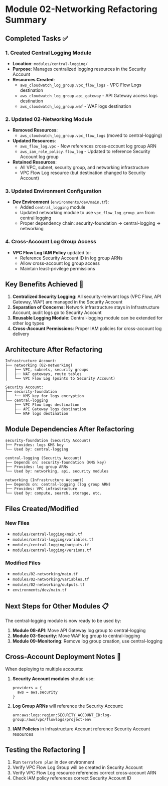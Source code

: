 # Module 02-Networking Refactoring Summary

## Completed Tasks ✅

### 1. Created Central Logging Module
- **Location**: `modules/central-logging/`
- **Purpose**: Manages centralized logging resources in the Security Account
- **Resources Created**:
  - `aws_cloudwatch_log_group.vpc_flow_logs` - VPC Flow Logs destination
  - `aws_cloudwatch_log_group.api_gateway` - API Gateway access logs destination
  - `aws_cloudwatch_log_group.waf` - WAF logs destination

### 2. Updated 02-Networking Module
- **Removed Resources**:
  - `aws_cloudwatch_log_group.vpc_flow_logs` (moved to central-logging)
- **Updated Resources**:
  - `aws_flow_log.vpc` - Now references cross-account log group ARN
  - `aws_iam_role_policy.flow_log` - Updated to reference Security Account log group
- **Retained Resources**:
  - All VPC, subnet, security group, and networking infrastructure
  - VPC Flow Log resource (but destination changed to Security Account)

### 3. Updated Environment Configuration
- **Dev Environment** (`environments/dev/main.tf`):
  - Added `central_logging` module
  - Updated networking module to use `vpc_flow_log_group_arn` from central logging
  - Proper dependency chain: security-foundation → central-logging → networking

### 4. Cross-Account Log Group Access
- **VPC Flow Log IAM Policy** updated to:
  - Reference Security Account ID in log group ARNs
  - Allow cross-account log group access
  - Maintain least-privilege permissions

## Key Benefits Achieved 🎯

1. **Centralized Security Logging**: All security-relevant logs (VPC Flow, API Gateway, WAF) are managed in the Security Account
2. **Separation of Concerns**: Network infrastructure stays in Infrastructure Account, audit logs go to Security Account
3. **Reusable Logging Module**: Central-logging module can be extended for other log types
4. **Cross-Account Permissions**: Proper IAM policies for cross-account log delivery

## Architecture After Refactoring

```
Infrastructure Account:
├── networking (02-networking)
│   ├── VPC, subnets, security groups
│   ├── NAT gateways, route tables
│   └── VPC Flow Log (points to Security Account)

Security Account:
├── security-foundation
│   └── KMS key for logs encryption
└── central-logging
    ├── VPC Flow Logs destination
    ├── API Gateway logs destination
    └── WAF logs destination
```

## Module Dependencies After Refactoring

```
security-foundation (Security Account)
├── Provides: logs KMS key
└── Used by: central-logging

central-logging (Security Account)
├── Depends on: security-foundation (KMS key)
├── Provides: log group ARNs
└── Used by: networking, api, security modules

networking (Infrastructure Account)
├── Depends on: central-logging (log group ARN)
├── Provides: VPC infrastructure
└── Used by: compute, search, storage, etc.
```

## Files Created/Modified

### New Files
- `modules/central-logging/main.tf`
- `modules/central-logging/variables.tf`
- `modules/central-logging/outputs.tf`
- `modules/central-logging/versions.tf`

### Modified Files
- `modules/02-networking/main.tf`
- `modules/02-networking/variables.tf`
- `modules/02-networking/outputs.tf`
- `environments/dev/main.tf`

## Next Steps for Other Modules 📋

The central-logging module is now ready to be used by:

1. **Module 08-API**: Move API Gateway log group to central-logging
2. **Module 03-Security**: Move WAF log group to central-logging
3. **Module 09-Monitoring**: Remove log group creation, use central-logging

## Cross-Account Deployment Notes 🔧

When deploying to multiple accounts:

1. **Security Account modules** should use:
   ```hcl
   providers = {
     aws = aws.security
   }
   ```

2. **Log Group ARNs** will reference the Security Account:
   ```
   arn:aws:logs:region:SECURITY_ACCOUNT_ID:log-group:/aws/vpc/flowlogs/project-env
   ```

3. **IAM Policies** in Infrastructure Account reference Security Account resources

## Testing the Refactoring 🧪

1. Run `terraform plan` in dev environment
2. Verify VPC Flow Log Group will be created in Security Account
3. Verify VPC Flow Log resource references correct cross-account ARN
4. Check IAM policy references correct Security Account ID